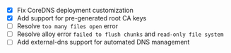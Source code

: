 - [x] Fix CoreDNS deployment customization
- [x] Add support for pre-generated root CA keys
- [ ] Resolve `too many files open` error
- [ ] Resolve alloy error `failed to flush chunks` and `read-only file system`
- [ ] Add external-dns support for automated DNS management
